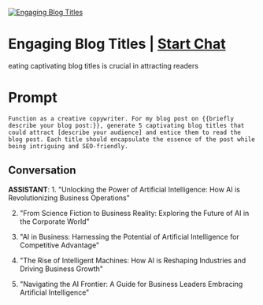 
[![Engaging Blog Titles](https://flow-prompt-covers.s3.us-west-1.amazonaws.com/icon/realistic/real_5.png)](https://gptcall.net/chat.html?data=%7B%22contact%22%3A%7B%22id%22%3A%22Ox06TaTQH6WZ2bRRfWyns%22%2C%22flow%22%3Atrue%7D%7D)
# Engaging Blog Titles | [Start Chat](https://gptcall.net/chat.html?data=%7B%22contact%22%3A%7B%22id%22%3A%22Ox06TaTQH6WZ2bRRfWyns%22%2C%22flow%22%3Atrue%7D%7D)
eating captivating blog titles is crucial in attracting readers

# Prompt

```
Function as a creative copywriter. For my blog post on {{briefly describe your blog post:}}, generate 5 captivating blog titles that could attract [describe your audience] and entice them to read the blog post. Each title should encapsulate the essence of the post while being intriguing and SEO-friendly.
```

## Conversation

**ASSISTANT**: 1. "Unlocking the Power of Artificial Intelligence: How AI is Revolutionizing Business Operations"

2. "From Science Fiction to Business Reality: Exploring the Future of AI in the Corporate World"

3. "AI in Business: Harnessing the Potential of Artificial Intelligence for Competitive Advantage"

4. "The Rise of Intelligent Machines: How AI is Reshaping Industries and Driving Business Growth"

5. "Navigating the AI Frontier: A Guide for Business Leaders Embracing Artificial Intelligence"


